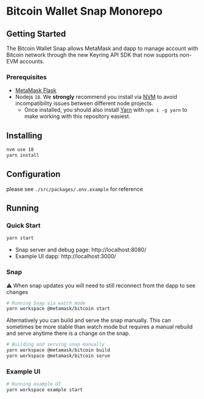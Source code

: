 # Bitcoin Wallet Snap Monorepo

## Getting Started

The Bitcoin Wallet Snap allows MetaMask and dapp to manage account with Bitcoin network through the new Keyring API SDK that now supports non-EVM accounts.

### Prerequisites

- [MetaMask Flask](https://metamask.io/flask/)
- Nodejs `18`. We **strongly** recommend you install via [NVM](https://github.com/creationix/nvm) to avoid incompatibility issues between different node projects.
  - Once installed, you should also install [Yarn](http://yarnpkg.com/) with `npm i -g yarn` to make working with this repository easiest.

## Installing

```bash
nvm use 18
yarn install
```

## Configuration

please see `./src/packages/.env.example` for reference

## Running

### Quick Start

```bash
yarn start
```

- Snap server and debug page: http://localhost:8080/
- Example UI dapp: http://localhost:3000/

### Snap

⚠️ When snap updates you will need to still reconnect from the dapp to see changes

```bash
# Running Snap via watch mode
yarn workspace @metamask/bitcoin start
```

Alternatively you can build and serve the snap manually. This can sometimes be more stable than watch mode but requires
a manual rebuild and serve anytime there is a change on the snap.

```bash
# Building and serving snap manually
yarn workspace @metamask/bitcoin build
yarn workspace @metamask/bitcoin serve
```

### Example UI

```bash
# Running example UI
yarn workspace example start
```
